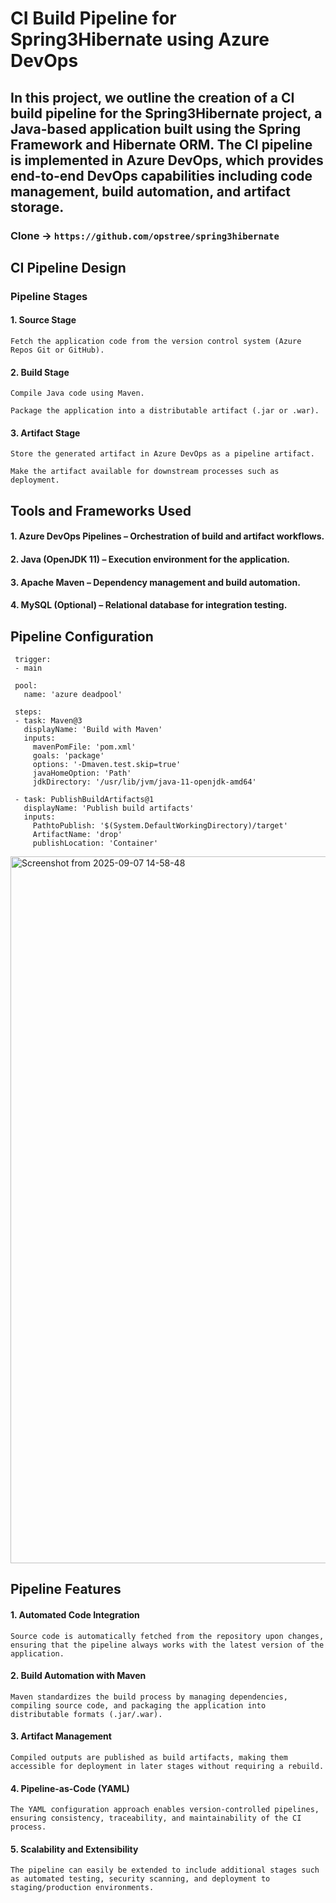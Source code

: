 # CI Build Pipeline for Spring3Hibernate using Azure DevOps

## In this project, we outline the creation of a CI build pipeline for the Spring3Hibernate project, a Java-based application built using the Spring Framework and Hibernate ORM. The CI pipeline is implemented in Azure DevOps, which provides end-to-end DevOps capabilities including code management, build automation, and artifact storage.

### **Clone** -> `https://github.com/opstree/spring3hibernate`


## CI Pipeline Design

### Pipeline Stages

#### **1. Source Stage**

`Fetch the application code from the version control system (Azure Repos Git or GitHub).`

#### **2. Build Stage**

`Compile Java code using Maven.`

`Package the application into a distributable artifact (.jar or .war).`
  
#### **3. Artifact Stage**

`Store the generated artifact in Azure DevOps as a pipeline artifact.`

`Make the artifact available for downstream processes such as deployment.`


## Tools and Frameworks Used

#### **1. Azure DevOps Pipelines – Orchestration of build and artifact workflows.**

#### **2. Java (OpenJDK 11) – Execution environment for the application.**

#### **3. Apache Maven – Dependency management and build automation.**

#### **4. MySQL (Optional) – Relational database for integration testing.**


## Pipeline Configuration

     trigger:
     - main  
     
     pool:
       name: 'azure deadpool'   
     
     steps:
     - task: Maven@3
       displayName: 'Build with Maven'
       inputs:
         mavenPomFile: 'pom.xml'
         goals: 'package'
         options: '-Dmaven.test.skip=true'
         javaHomeOption: 'Path'
         jdkDirectory: '/usr/lib/jvm/java-11-openjdk-amd64'
     
     - task: PublishBuildArtifacts@1
       displayName: 'Publish build artifacts'
       inputs:
         PathtoPublish: '$(System.DefaultWorkingDirectory)/target'
         ArtifactName: 'drop'
         publishLocation: 'Container'



<img width="1919" height="1131" alt="Screenshot from 2025-09-07 14-58-48" src="https://github.com/user-attachments/assets/ce81a364-f0f5-4bb7-8b91-71e0e25ad637" />


## Pipeline Features


#### **1. Automated Code Integration**

`Source code is automatically fetched from the repository upon changes, ensuring that the pipeline always works with the latest version of the application.`


#### **2. Build Automation with Maven**

`Maven standardizes the build process by managing dependencies, compiling source code, and packaging the application into distributable formats (.jar/.war).`
     

#### **3. Artifact Management**

`Compiled outputs are published as build artifacts, making them accessible for deployment in later stages without requiring a rebuild.`


#### **4. Pipeline-as-Code (YAML)**

`The YAML configuration approach enables version-controlled pipelines, ensuring consistency, traceability, and maintainability of the CI process.`


#### **5. Scalability and Extensibility**

`The pipeline can easily be extended to include additional stages such as automated testing, security scanning, and deployment to staging/production environments.`

